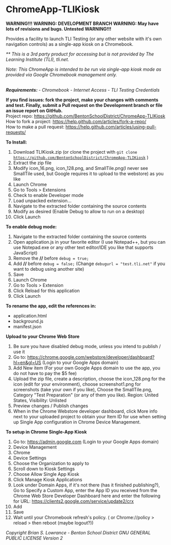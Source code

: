 ChromeApp-TLIKiosk
==================
<B>WARNING!!!</B>
<B>WARNING:  DEVELOPMENT BRANCH </B>
<B>WARNING:  May have lots of revisions and bugs. Untested </B>
<B>WARNING!!!</B>

Provides a facility to launch TLI Testing (or any other website with it's own navigation controls) as a single-app kiosk on a Chromebook.  
  
<I>** This is a 3rd party product for accessing but is not provided by The Learning Institute (TLI), tli.net.</B>  
  
Note: This ChromeApp is intended to be run via single-app kiosk mode as provided via Google Chromebook management only.<BR>  

<BR>
<b>Requirements: </b>
 - Chromebook
 - Internet Access
 - TLI Testing Credentials
  
<B></I>If you find issues: fork the project, make your changes with comments and test. Finally, submit a Pull request on the Development branch or file an issue report on GitHub.</I></B>  
 Project repo: https://github.com/BentonSchoolDistrict/ChromeApp-TLIKiosk  
 How to fork a project: https://help.github.com/articles/fork-a-repo/  
 How to make a pull request: https://help.github.com/articles/using-pull-requests/  
  
<B>To Install:</B>
   1. Download TLIKiosk.zip  (or clone the project with <code>git clone https://github.com/BentonSchoolDistrict/ChromeApp-TLIKiosk</code> )
   2. Extract the zip file
   3. Modify icon_16.png, icon_128.png, and SmallTile.png(I never see SmallTile used, but Google requires it to upload to the webstore) as you like
   3. Launch Chrome
   4. Go to Tools > Extensions
   5. Check to enable Developer mode
   6. Load unpacked extension...
   7. Navigate to the extracted folder containing the source contents
   8. Modify as desired  (Enable Debug to allow to run on a desktop)
   9. Click Launch
   
<B>To enable debug mode:</B>
   1. Navigate to the extracted folder containing the source contents
   2. Open application.js in your favorite editor (I use Notepad++, but you can use Notepad.exe or any other text editor/IDE you like that supports JavaScript)
   3. Remove the <B>//</B> before <code>debug = true;</code>
   4. Add <B>//</B> before <code>debug = false;</code> (Change <code>debugurl = "test.tli.net"</code> if you want to debug using another site)
   5. Save
   6. Launch Chrome
   7. Go to Tools > Extension
   8. Click Reload for this application
   9. Click Launch
   
<B>To rename the app, edit the references in:</B>
  - application.html
  - background.js
  - manifest.json
   
<B>Upload to your Chrome Web Store</B>
  1. Be sure you have disabled debug mode, unless you intend to publish / use it
  2. Go to: https://chrome.google.com/webstore/developer/dashboard?hl=en&gl=US  (Login to your Google Apps domain)
  3. Add New item  (For your own Google Apps domain to use the app, you do not have to pay the $5 fee)
  4. Upload the zip file, create a description, choose the icon_128.png for the icon (edit for your environment), choose screenshot1.png for screenshots (take your own if you like), Choose the SmallTile.png, Category "Test Preparation" (or any of them you like).  Region: United States, Visibility: Unlisted
  5. Preview changes / Publish changes
  6. When in the Chrome Webstore developer dashboard, click More info next to your uploaded project to obtain your Item ID for use when setting up Single App configuration in Chrome Device Management.

<B>To setup in Chrome Single-App Kiosk</B>
  1. Go to:  https://admin.google.com (Login to your Google Apps domain)
  2. Device Management
  3. Chrome
  4. Device Settings
  5. Choose the Organization to apply to
  6. Scroll down to Kiosk Settings
  7. Choose Allow Single App Kiosk
  8. Click Manage Kiosk Applications
  9. Look under Domain Apps, if it's not there (has it finished publishing?), Go to Specify a Custom App, enter the App ID you received from the Chrome Web Store Developer Dashboard here and enter the following for URL: https://clients2.google.com/service/update2/crx
  10. Add
  11. Save
  12. Wait until your Chromebook refresh's policy.  ( or   Chrome://policy  > reload > then reboot (maybe logout?))

 <i>
 Copyright Brian S. Lowrance - Benton School District
 GNU GENERAL PUBLIC LICENSE Version 2
 </i>
